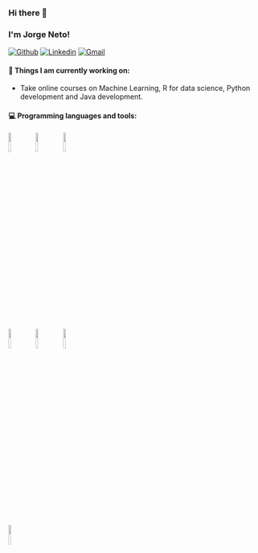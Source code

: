### Hi there 👋 
### I'm Jorge Neto!

[![Github](https://img.shields.io/badge/-Github-000?style=flat&logo=Github&logoColor=white)](https://github.com/VJorgeNeto)
[![Linkedin](https://img.shields.io/badge/-LinkedIn-blue?style=flat&logo=Linkedin&logoColor=white)](https://www.linkedin.com/in/v-jorge-neto/)
[![Gmail](https://img.shields.io/badge/-Gmail-c14438?style=flat&logo=Gmail&logoColor=white)](mailto:valdionicejorgesilva@gmail.com)

 


#### 🌱 Things I am currently working on: 
- Take online courses on Machine Learning, R for data science, Python development and Java development.


#### :computer: Programming languages and tools: 

<code><img width="10%" src="https://www.vectorlogo.zone/logos/python/python-ar21.svg"></code>
<code><img width="10%" src="https://www.vectorlogo.zone/logos/java/java-ar21.svg"></code>
<code><img width="10%" src="https://www.vectorlogo.zone/logos/djangoproject/djangoproject-ar21.svg"></code>
<br />
<code><img width="10%" src="https://www.vectorlogo.zone/logos/tensorflow/tensorflow-ar21.svg"></code>
<code><img width="10%" src="https://www.vectorlogo.zone/logos/jupyter/jupyter-ar21.svg"></code>
<code><img width="10%" src="https://www.vectorlogo.zone/logos/git-scm/git-scm-ar21.svg"></code>
<br />
<code><img width="10%" src="https://www.vectorlogo.zone/logos/linux/linux-ar21.svg"></code>
<br />
